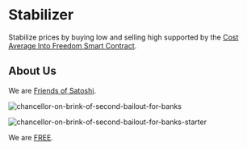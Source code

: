 # Stabilizer
Stabilize prices by buying low and selling high supported by the [Cost Average Into Freedom Smart Contract](https://polygonscan.com/address/0x6075985C3F02DAb1E95b1C7Dd6665D52A2608EFF).

## About Us 
We are [Friends of Satoshi](https://github.com/moniquebaumann/friends-of-satoshi). 
  
![chancellor-on-brink-of-second-bailout-for-banks](https://github.com/moniquebaumann/freedom-cash-bot/assets/160405077/a8fd8989-a8d1-4a9d-9dc1-bd0f24196773)

![chancellor-on-brink-of-second-bailout-for-banks-starter](https://github.com/moniquebaumann/freedom-cash-bot/assets/160405077/1ed00195-9738-45bf-a807-4dff034947ff)

  
We are [FREE](https://polygonscan.com/address/0xb841A4f979F9510760ecf60512e038656E68f459#tokentxns).   

